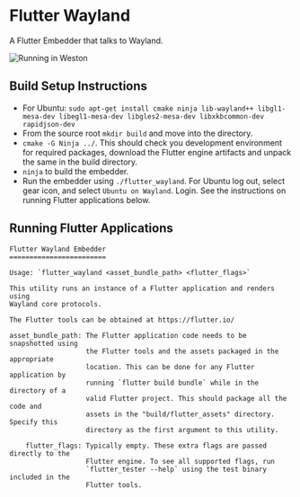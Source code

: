 Flutter Wayland
============

A Flutter Embedder that talks to Wayland.

![Running in Weston](assets/ubuntu_wayland_18.0.4.png)

Build Setup Instructions
------------------------
* For Ubuntu: `sudo apt-get install cmake ninja lib-wayland++ libgl1-mesa-dev libegl1-mesa-dev libgles2-mesa-dev libxkbcommon-dev rapidjson-dev`
* From the source root `mkdir build` and move into the directory.
* `cmake -G Ninja ../`. This should check you development environment for required packages, download the Flutter engine artifacts and unpack the same in the build directory.
* `ninja` to build the embedder.
* Run the embedder using `./flutter_wayland`. For Ubuntu log out, select gear icon, and select `Ubuntu on Wayland`.  Login.  See the instructions on running Flutter applications below.

Running Flutter Applications
----------------------------

```
Flutter Wayland Embedder
========================

Usage: `flutter_wayland <asset_bundle_path> <flutter_flags>`

This utility runs an instance of a Flutter application and renders using
Wayland core protocols.

The Flutter tools can be obtained at https://flutter.io/

asset_bundle_path: The Flutter application code needs to be snapshotted using
                   the Flutter tools and the assets packaged in the appropriate
                   location. This can be done for any Flutter application by
                   running `flutter build bundle` while in the directory of a
                   valid Flutter project. This should package all the code and
                   assets in the "build/flutter_assets" directory. Specify this
                   directory as the first argument to this utility.

    flutter_flags: Typically empty. These extra flags are passed directly to the
                   Flutter engine. To see all supported flags, run
                   `flutter_tester --help` using the test binary included in the
                   Flutter tools.

```
